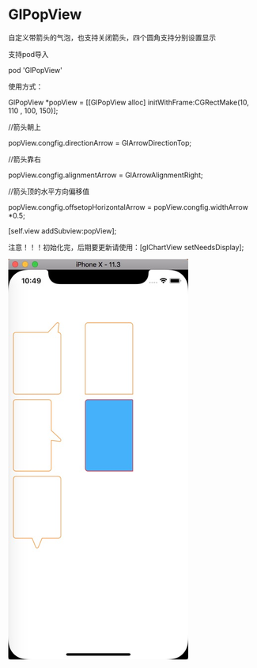 # GlPopView

自定义带箭头的气泡，也支持关闭箭头，四个圆角支持分别设置显示

支持pod导入

pod 'GlPopView'



使用方式：

GlPopView *popView = [[GlPopView alloc] initWithFrame:CGRectMake(10, 110 , 100, 150)];

//箭头朝上

popView.congfig.directionArrow = GlArrowDirectionTop;

//箭头靠右

popView.congfig.alignmentArrow = GlArrowAlignmentRight;

//箭头顶的水平方向偏移值

popView.congfig.offsetopHorizontalArrow = popView.congfig.widthArrow *0.5;

[self.view addSubview:popView];


注意！！！初始化完，后期要更新请使用：[glChartView setNeedsDisplay];




![image](https://github.com/gleeeli/GlPopView-Master/blob/master/%E6%95%88%E6%9E%9C%E5%9B%BE.png)

